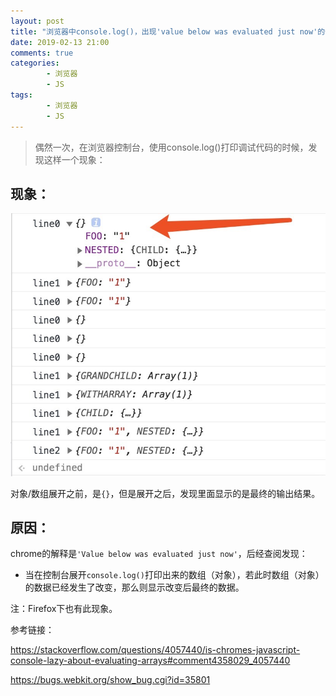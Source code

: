 ```yaml
---
layout: post
title: "浏览器中console.log()，出现'value below was evaluated just now'的情况"
date: 2019-02-13 21:00
comments: true
categories:
		- 浏览器
		- JS
tags:
		- 浏览器
		- JS
---
```


> 偶然一次，在浏览器控制台，使用console.log()打印调试代码的时候，发现这样一个现象：

## 现象：

![value-null](/assets/image/value-null.png)

<!-- more -->

对象/数组展开之前，是`{}`，但是展开之后，发现里面显示的是最终的输出结果。

## 原因：
chrome的解释是`'Value below was evaluated just now'`，后经查阅发现：

- 当在控制台展开`console.log()`打印出来的数组（对象），若此时数组（对象）的数据已经发生了改变，那么则显示改变后最终的数据。

注：Firefox下也有此现象。

参考链接：

https://stackoverflow.com/questions/4057440/is-chromes-javascript-console-lazy-about-evaluating-arrays#comment4358029_4057440

https://bugs.webkit.org/show_bug.cgi?id=35801